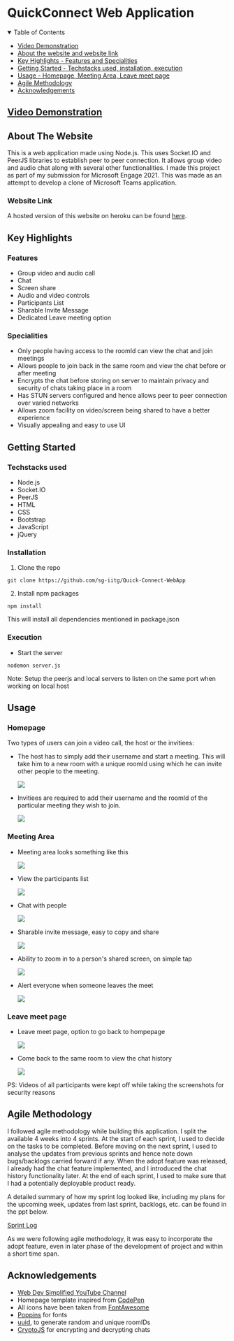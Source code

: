 # QuickConnect Web Application

<details open="open">
  <summary>Table of Contents</summary>
  <ul>
    <li>
      <a href="#video-demonstration">Video Demonstration</a>
    </li>
    <li>
      <a href="#about-the-website">About the website and website link</a>
    </li>
    <li>
      <a href="#key-highlights">Key Highlights - Features and Specialities</a>
    </li>
   <li>
      <a href="#getting-started">Getting Started - Techstacks used, installation, execution</a>
    </li>
   <li>
      <a href="#usage">Usage - Homepage, Meeting Area, Leave meet page</a>
    </li>
    <li>
      <a href="#agile-methodology">Agile Methodology</a>
    </li>
   <li>
      <a href="#acknowledgements">Acknowledgements</a>
    </li>
  </ul>
</details>

## [Video Demonstration](https://youtu.be/-TJdEvu0jG4)

## About The Website

This is a web application made using Node.js. This uses Socket.IO and PeerJS libraries to establish peer to peer connection. It allows group video and audio chat along with several other functionalities. I made this project as part of my submission for Microsoft Engage 2021. This was made as an attempt to develop a clone of Microsoft Teams application.

### Website Link
A hosted version of this website on heroku can be found [here](https://boxing-poppy-43327.herokuapp.com/).

## Key Highlights

### Features
* Group video and audio call
* Chat
* Screen share
* Audio and video controls
* Participants List
* Sharable Invite Message
* Dedicated Leave meeting option

### Specialities
* Only people having access to the roomId can view the chat and join meetings
* Allows people to join back in the same room and view the chat before or after meeting
* Encrypts the chat before storing on server to maintain privacy and security of chats taking place in a room
* Has STUN servers configured and hence allows peer to peer connection over varied networks
* Allows zoom facility on video/screen being shared to have a better experience
* Visually appealing and easy to use UI

## Getting Started

### Techstacks used

* Node.js
* Socket.IO
* PeerJS
* HTML
* CSS
* Bootstrap
* JavaScript
* jQuery

### Installation 

1.  Clone the repo
```
git clone https://github.com/sg-iitg/Quick-Connect-WebApp
```
2.  Install npm packages
```
npm install 
```
This will install all dependencies mentioned in package.json

### Execution

* Start the server
```
nodemon server.js 
```
Note: Setup the peerjs and local servers to listen on the same port when working on local host

## Usage
### Homepage

Two types of users can join a video call, the host or the invitiees:
* The host has to simply add their username and start a meeting. This will take him to a new room with a unique roomId using which he can invite other people to the meeting.
 
  ![](/window_snippets/start-meet.png)
  
* Invitiees are required to add their username and the roomId of the particular meeting they wish to join.

  ![](/window_snippets/join-room.png)
  
### Meeting Area
* Meeting area looks something like this

  ![](/window_snippets/meet-area.png)
  
* View the participants list

  ![](/window_snippets/participants-list.png)
  
* Chat with people 

  ![](/window_snippets/chat.png)
  
* Sharable invite message, easy to copy and share

  ![](/window_snippets/send-invite.png)
  
* Ability to zoom in to a person's shared screen, on simple tap

  ![](/window_snippets/share-screen.png)
  
* Alert everyone when someone leaves the meet

  ![](/window_snippets/leave-meet.png)
  
### Leave meet page
* Leave meet page, option to go back to hompepage

  ![](/window_snippets/leave-meet-page.png)
  
* Come back to the same room to view the chat history

  ![](/window_snippets/chat-history.png)
  
PS: Videos of all participants were kept off while taking the screenshots for security reasons

## Agile Methodology
I followed agile methodology while building this application. I split the available 4 weeks into 4 sprints. At the start of each sprint, I used to decide on the tasks to be completed. Before moving on the next sprint, I used to analyse the updates from previous sprints and hence note down bugs/backlogs carried forward if any. When the adopt feature was released, I already had the chat feature implemented, and I introduced the chat history functionality later. At the end of each sprint, I used to make sure that I had a potentially deployable product ready. 

A detailed summary of how my sprint log looked like, including my plans for the upcoming week, updates from last sprint, backlogs, etc. can be found in the ppt below.

[Sprint Log](https://drive.google.com/file/d/11FQiZByQf-XBvyGheefh9wtVhcuMsfqn/view?usp=sharing)

As we were following agile methodology, it was easy to incorporate the adopt feature, even in later phase of the development of project and within a short time span.
  
## Acknowledgements

* [Web Dev Simplified YouTube Channel](https://www.youtube.com/channel/UCFbNIlppjAuEX4znoulh0Cw)
* Homepage template inspired from [CodePen](https://codepen.io/)
* All icons have been taken from [FontAwesome](https://fontawesome.com/)
* [Poppins](https://fonts.googleapis.com/css2?family=Poppins:wght@200;300;400;500&display=swap) for fonts
* [uuid](https://www.npmjs.com/package/uuid), to generate random and unique roomIDs
* [CryptoJS](https://www.npmjs.com/package/crypto-js) for encrypting and decrypting chats
